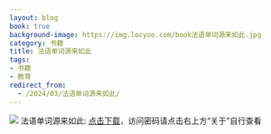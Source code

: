 ```yaml
---
layout: blog
book: true
background-image: https://img.locyoo.com/book法语单词源来如此.jpg
category: 书籍
title: 法语单词源来如此
tags:
- 书籍
- 教育
redirect_from:
  - /2024/03/法语单词源来如此/
---
```

![](https://img.locyoo.com/book法语单词源来如此.jpg)
法语单词源来如此: <a name = "ref1" href="https://url18.ctfile.com/f/50983618-1049275354-7058f4?p=3619">点击下载</a>，访问密码请点击右上方“关于”自行查看